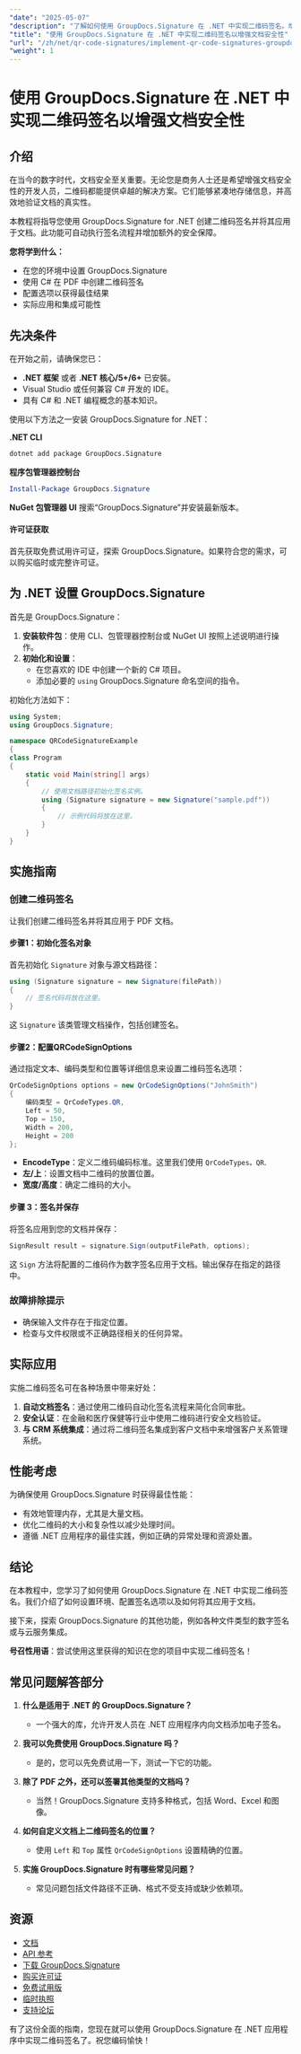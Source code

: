 ```yaml
---
"date": "2025-05-07"
"description": "了解如何使用 GroupDocs.Signature 在 .NET 中实现二维码签名。增强文档安全性并简化签名流程。"
"title": "使用 GroupDocs.Signature 在 .NET 中实现二维码签名以增强文档安全性"
"url": "/zh/net/qr-code-signatures/implement-qr-code-signatures-groupdocs-signature-net/"
"weight": 1
---
```


# 使用 GroupDocs.Signature 在 .NET 中实现二维码签名以增强文档安全性

## 介绍

在当今的数字时代，文档安全至关重要。无论您是商务人士还是希望增强文档安全性的开发人员，二维码都能提供卓越的解决方案。它们能够紧凑地存储信息，并高效地验证文档的真实性。

本教程将指导您使用 GroupDocs.Signature for .NET 创建二维码签名并将其应用于文档。此功能可自动执行签名流程并增加额外的安全保障。

**您将学到什么：**
- 在您的环境中设置 GroupDocs.Signature
- 使用 C# 在 PDF 中创建二维码签名
- 配置选项以获得最佳结果
- 实际应用和集成可能性

## 先决条件

在开始之前，请确保您已：
- **.NET 框架** 或者 **.NET 核心/5+/6+** 已安裝。
- Visual Studio 或任何兼容 C# 开发的 IDE。
- 具有 C# 和 .NET 编程概念的基本知识。

使用以下方法之一安装 GroupDocs.Signature for .NET：

**.NET CLI**
```bash
dotnet add package GroupDocs.Signature
```

**程序包管理器控制台**
```powershell
Install-Package GroupDocs.Signature
```

**NuGet 包管理器 UI**
搜索“GroupDocs.Signature”并安装最新版本。

#### 许可证获取
首先获取免费试用许可证，探索 GroupDocs.Signature。如果符合您的需求，可以购买临时或完整许可证。

## 为 .NET 设置 GroupDocs.Signature

首先是 GroupDocs.Signature：
1. **安装软件包**：使用 CLI、包管理器控制台或 NuGet UI 按照上述说明进行操作。
2. **初始化和设置**：
   - 在您喜欢的 IDE 中创建一个新的 C# 项目。
   - 添加必要的 `using` GroupDocs.Signature 命名空间的指令。

初始化方法如下：

```csharp
using System;
using GroupDocs.Signature;

namespace QRCodeSignatureExample
{
class Program
{
    static void Main(string[] args)
    {
        // 使用文档路径初始化签名实例。
        using (Signature signature = new Signature("sample.pdf"))
        {
            // 示例代码将放在这里。
        }
    }
}
```

## 实施指南

### 创建二维码签名

让我们创建二维码签名并将其应用于 PDF 文档。

#### 步骤1：初始化签名对象
首先初始化 `Signature` 对象与源文档路径：

```csharp
using (Signature signature = new Signature(filePath))
{
    // 签名代码将放在这里。
}
```
这 `Signature` 该类管理文档操作，包括创建签名。

#### 步骤2：配置QRCodeSignOptions
通过指定文本、编码类型和位置等详细信息来设置二维码签名选项：

```csharp
QrCodeSignOptions options = new QrCodeSignOptions("JohnSmith")
{
    编码类型 = QrCodeTypes.QR,
    Left = 50,
    Top = 150,
    Width = 200,
    Height = 200
};
```
- **EncodeType**：定义二维码编码标准。这里我们使用 `QrCodeTypes。QR`.
- **左/上**：设置文档中二维码的放置位置。
- **宽度/高度**：确定二维码的大小。

#### 步骤 3：签名并保存
将签名应用到您的文档并保存：

```csharp
SignResult result = signature.Sign(outputFilePath, options);
```
这 `Sign` 方法将配置的二维码作为数字签名应用于文档。输出保存在指定的路径中。

### 故障排除提示
- 确保输入文件存在于指定位置。
- 检查与文件权限或不正确路径相关的任何异常。

## 实际应用
实施二维码签名可在各种场景中带来好处：
1. **自动文档签名**：通过使用二维码自动化签名流程来简化合同审批。
2. **安全认证**：在金融和医疗保健等行业中使用二维码进行安全文档验证。
3. **与 CRM 系统集成**：通过将二维码签名集成到客户文档中来增强客户关系管理系统。

## 性能考虑
为确保使用 GroupDocs.Signature 时获得最佳性能：
- 有效地管理内存，尤其是大量文档。
- 优化二维码的大小和复杂性以减少处理时间。
- 遵循 .NET 应用程序的最佳实践，例如正确的异常处理和资源处置。

## 结论
在本教程中，您学习了如何使用 GroupDocs.Signature 在 .NET 中实现二维码签名。我们介绍了如何设置环境、配置签名选项以及如何将其应用于文档。 

接下来，探索 GroupDocs.Signature 的其他功能，例如各种文件类型的数字签名或与云服务集成。

**号召性用语**：尝试使用这里获得的知识在您的项目中实现二维码签名！

## 常见问题解答部分

1. **什么是适用于 .NET 的 GroupDocs.Signature？**
   - 一个强大的库，允许开发人员在 .NET 应用程序内向文档添加电子签名。

2. **我可以免费使用 GroupDocs.Signature 吗？**
   - 是的，您可以先免费试用一下，测试一下它的功能。

3. **除了 PDF 之外，还可以签署其他类型的文档吗？**
   - 当然！GroupDocs.Signature 支持多种格式，包括 Word、Excel 和图像。

4. **如何自定义文档上二维码签名的位置？**
   - 使用 `Left` 和 `Top` 属性 `QrCodeSignOptions` 设置精确的位置。

5. **实施 GroupDocs.Signature 时有哪些常见问题？**
   - 常见问题包括文件路径不正确、格式不受支持或缺少依赖项。

## 资源
- [文档](https://docs.groupdocs.com/signature/net/)
- [API 参考](https://reference.groupdocs.com/signature/net/)
- [下载 GroupDocs.Signature](https://releases.groupdocs.com/signature/net/)
- [购买许可证](https://purchase.groupdocs.com/buy)
- [免费试用版](https://releases.groupdocs.com/signature/net/)
- [临时执照](https://purchase.groupdocs.com/temporary-license/)
- [支持论坛](https://forum.groupdocs.com/c/signature/)

有了这份全面的指南，您现在就可以使用 GroupDocs.Signature 在 .NET 应用程序中实现二维码签名了。祝您编码愉快！